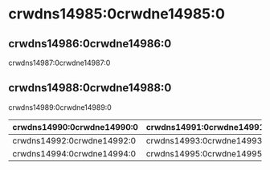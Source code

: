 # crwdns14985:0crwdne14985:0

## crwdns14986:0crwdne14986:0

crwdns14987:0crwdne14987:0

## crwdns14988:0crwdne14988:0

crwdns14989:0crwdne14989:0

| crwdns14990:0crwdne14990:0 | crwdns14991:0crwdne14991:0 |
| -------------------------- | -------------------------- |
| crwdns14992:0crwdne14992:0 | crwdns14993:0crwdne14993:0 |
| crwdns14994:0crwdne14994:0 | crwdns14995:0crwdne14995:0 |